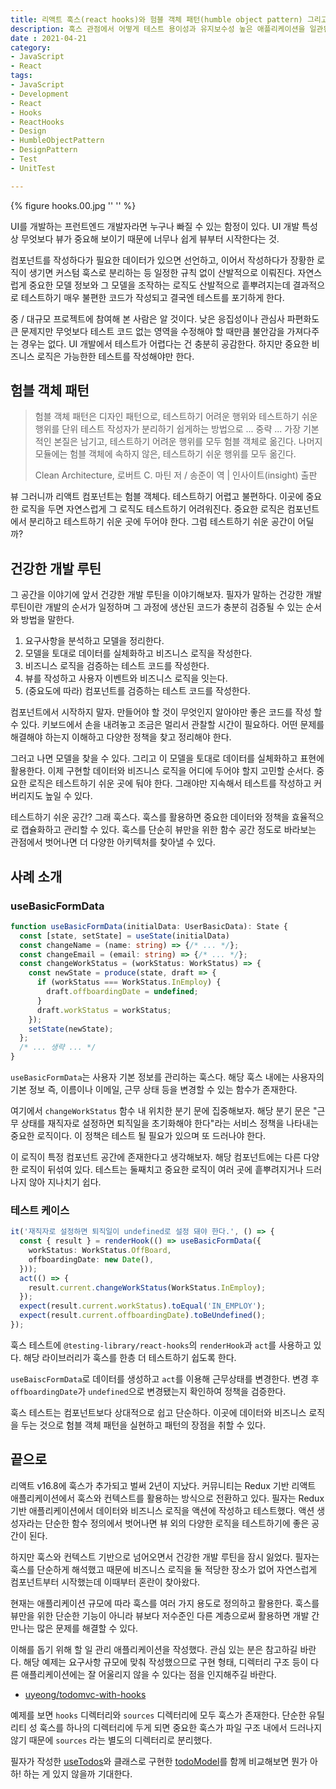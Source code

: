 ```yaml
---
title: 리액트 훅스(react hooks)와 험블 객체 패턴(humble object pattern) 그리고 테스트
description: 훅스 관점에서 어떻게 테스트 용이성과 유지보수성 높은 애플리케이션을 일관된 루틴으로 개발하고 설계할 수 있는지 소개한다.
date : 2021-04-21
category:
- JavaScript
- React
tags:
- JavaScript
- Development
- React
- Hooks
- ReactHooks
- Design
- HumbleObjectPattern
- DesignPattern
- Test
- UnitTest

---
```


{% figure hooks.00.jpg '' '' %}

UI를 개발하는 프런트엔드 개발자라면 누구나 빠질 수 있는 함정이 있다. UI 개발 특성상 무엇보다 뷰가 중요해 보이기 때문에 너무나 쉽게 뷰부터 시작한다는 것. 

컴포넌트를 작성하다가 필요한 데이터가 있으면 선언하고, 이어서 작성하다가 장황한 로직이 생기면 커스텀 훅스로 분리하는 등 일정한 규칙 없이 산발적으로 이뤄진다. 자연스럽게 중요한 모델 정보와 그 모델을 조작하는 로직도 산발적으로 흩뿌려지는데 결과적으로 테스트하기 매우 불편한 코드가 작성되고 결국엔 테스트를 포기하게 한다.

중 / 대규모 프로젝트에 참여해 본 사람은 알 것이다. 낮은 응집성이나 관심사 파편화도 큰 문제지만 무엇보다 테스트 코드 없는 영역을 수정해야 할 때만큼 불안감을 가져다주는 경우는 없다. UI 개발에서 테스트가 어렵다는 건 충분히 공감한다. 하지만 중요한 비즈니스 로직은 가능한한 테스트를 작성해야만 한다.

## 험블 객체 패턴

> 험블 객체 패턴은 디자인 패턴으로, 테스트하기 어려운 행위와 테스트하기 쉬운 행위를 단위 테스트 작성자가 분리하기 쉽게하는 방법으로 ... 중략 ... 가장 기본적인 본질은 남기고, 테스트하기 어려운 행위를 모두 험블 객체로 옮긴다. 나머지 모듈에는 험블 객체에 속하지 않은, 테스트하기 쉬운 행위를 모두 옮긴다.
> 
> Clean Architecture, 로버트 C. 마틴 저 / 송준이 역 | 인사이트(insight) 출판

뷰 그러니까 리액트 컴포넌트는 험블 객체다. 테스트하기 어렵고 불편하다. 이곳에 중요한 로직을 두면 자연스럽게 그 로직도 테스트하기 어려워진다. 중요한 로직은 컴포넌트에서 분리하고 테스트하기 쉬운 곳에 두어야 한다. 그럼 테스트하기 쉬운 공간이 어딜까?

## 건강한 개발 루틴

그 공간을 이야기에 앞서 건강한 개발 루틴을 이야기해보자. 필자가 말하는 건강한 개발 루틴이란 개발의 순서가 일정하며 그 과정에 생산된 코드가 충분히 검증될 수 있는 순서와 방법을 말한다. 

1. 요구사항을 분석하고 모델을 정리한다.
2. 모델을 토대로 데이터를 실체화하고 비즈니스 로직을 작성한다.
3. 비즈니스 로직을 검증하는 테스트 코드를 작성한다.
5. 뷰를 작성하고 사용자 이벤트와 비즈니스 로직을 잇는다.
6. (중요도에 따라) 컴포넌트를 검증하는 테스트 코드를 작성한다.

컴포넌트에서 시작하지 말자. 만들어야 할 것이 무엇인지 알아야만 좋은 코드를 작성 할 수 있다. 키보드에서 손을 내려놓고 조금은 멀리서 관찰할 시간이 필요하다. 어떤 문제를 해결해야 하는지 이해하고 다양한 정책을 찾고 정리해야 한다.

그러고 나면 모델을 찾을 수 있다. 그리고 이 모델을 토대로 데이터를 실체화하고 표현에 활용한다. 이제 구현할 데이터와 비즈니스 로직을 어디에 두어야 할지 고민할 순서다. 중요한 로직은 테스트하기 쉬운 곳에 둬야 한다. 그래야만 지속해서 테스트를 작성하고 커버리지도 높일 수 있다.

테스트하기 쉬운 공간? 그래 훅스다. 훅스를 활용하면 중요한 데이터와 정책을 효율적으로 캡슐화하고 관리할 수 있다. 훅스를 단순히 뷰만을 위한 함수 공간 정도로 바라보는 관점에서 벗어나면 더 다양한 아키텍처를 찾아낼 수 있다.

## 사례 소개

### useBasicFormData

```typescript
function useBasicFormData(initialData: UserBasicData): State {
  const [state, setState] = useState(initialData)
  const changeName = (name: string) => {/* ... */};
  const changeEmail = (email: string) => {/* ... */};
  const changeWorkStatus = (workStatus: WorkStatus) => {
    const newState = produce(state, draft => {
      if (workStatus === WorkStatus.InEmploy) {
        draft.offboardingDate = undefined;
      }
      draft.workStatus = workStatus;
    });
    setState(newState);
  };
  /* ... 생략 ... */
}
```

`useBasicFormData`는 사용자 기본 정보를 관리하는 훅스다. 해당 훅스 내에는 사용자의 기본 정보 즉, 이름이나 이메일, 근무 상태 등을 변경할 수 있는 함수가 존재한다. 

여기에서 `changeWorkStatus` 함수 내 위치한 분기 문에 집중해보자. 해당 분기 문은 "근무 상태를 재직자로 설정하면 퇴직일을 초기화해야 한다"라는 서비스 정책을 나타내는 중요한 로직이다. 이 정책은 테스트 될 필요가 있으며 또 드러나야 한다.

이 로직이 특정 컴포넌트 공간에 존재한다고 생각해보자. 해당 컴포넌트에는 다른 다양한 로직이 뒤섞여 있다. 테스트는 둘째치고 중요한 로직이 여러 곳에 흩뿌려지거나 드러나지 않아 지나치기 쉽다.

### 테스트 케이스

```typescript
it('재직자로 설정하면 퇴직일이 undefined로 설정 돼야 한다.', () => {
  const { result } = renderHook(() => useBasicFormData({
    workStatus: WorkStatus.OffBoard,
    offboardingDate: new Date(),
  }));
  act(() => {
    result.current.changeWorkStatus(WorkStatus.InEmploy);
  });
  expect(result.current.workStatus).toEqual('IN_EMPLOY');
  expect(result.current.offboardingDate).toBeUndefined();
});
```

훅스 테스트에 `@testing-library/react-hooks`의 `renderHook`과 `act`를 사용하고 있다. 해당 라이브러리가 훅스를 한층 더 테스트하기 쉽도록 한다.

`useBaiscFormData`로 데이터를 생성하고 `act`를 이용해 근무상태를 변경한다. 변경 후 `offboardingDate`가 `undefined`으로 변경됐는지 확인하여 정책을 검증한다.

훅스 테스트는 컴포넌트보다 상대적으로 쉽고 단순하다. 이곳에 데이터와 비즈니스 로직을 두는 것으로 험블 객체 패턴을 실현하고 패턴의 장점을 취할 수 있다. 

## 끝으로

리액트 v16.8에 훅스가 추가되고 벌써 2년이 지났다. 커뮤니티는 Redux 기반 리액트 애플리케이션에서 훅스와 컨텍스트를 활용하는 방식으로 전환하고 있다. 필자는 Redux 기반 애플리케이션에서 데이터와 비즈니스 로직을 액션에 작성하고 테스트했다. 액션 생성자라는 단순한 함수 정의에서 벗어나면 뷰 외의 다양한 로직을 테스트하기에 좋은 공간이 된다.

하지만 훅스와 컨텍스트 기반으로 넘어오면서 건강한 개발 루틴을 잠시 잃었다. 필자는 훅스를 단순하게 해석했고 때문에 비즈니스 로직을 둘 적당한 장소가 없어 자연스럽게 컴포넌트부터 시작했는데 이때부터 혼란이 찾아왔다.

현재는 애플리케이션 규모에 따라 훅스를 여러 가지 용도로 정의하고 활용한다. 훅스를 뷰만을 위한 단순한 기능이 아니라 뷰보다 저수준인 다른 계층으로써 활용하면 개발 간 만나는 많은 문제를 해결할 수 있다.

이해를 돕기 위해 할 일 관리 애플리케이션을 작성했다. 관심 있는 분은 참고하길 바란다. 해당 예제는 요구사항 규모에 맞춰 작성했으므로 구현 형태, 디렉터리 구조 등이 다른 애플리케이션에는 잘 어울리지 않을 수 있다는 점을 인지해주길 바란다.

 * [uyeong/todomvc-with-hooks](https://github.com/uyeong/todomvc-with-hooks)

예제를 보면 `hooks` 디렉터리와 `sources` 디렉터리에 모두 훅스가 존재한다. 단순한 유틸리티 성 훅스를 하나의 디렉터리에 두게 되면 중요한 훅스가 파일 구조 내에서 드러나지 않기 때문에 `sources` 라는 별도의 디렉터리로 분리했다.

필자가 작성한 [useTodos](https://github.com/uyeong/todomvc-with-hooks/blob/main/src/sources/useTodos.ts)와 클래스로 구현한 [todoModel](https://github.com/tastejs/todomvc/blob/gh-pages/examples/typescript-react/js/todoModel.ts)를 함께 비교해보면 뭔가 아하! 하는 게 있지 않을까 기대한다.
